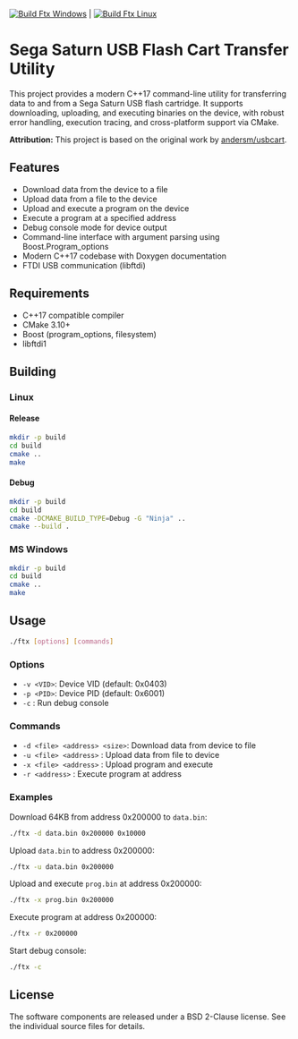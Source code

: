 [![Build Ftx Windows](https://github.com/willll/ftx/actions/workflows/build-windows.yml/badge.svg)](https://github.com/willll/ftx/actions/workflows/build-windows.yml) | [![Build Ftx Linux](https://github.com/willll/ftx/actions/workflows/build-linux.yml/badge.svg)](https://github.com/willll/ftx/actions/workflows/build-linux.yml)

# Sega Saturn USB Flash Cart Transfer Utility


This project provides a modern C++17 command-line utility for transferring data to and from a Sega Saturn USB flash cartridge. It supports downloading, uploading, and executing binaries on the device, with robust error handling, execution tracing, and cross-platform support via CMake.

**Attribution:** This project is based on the original work by [andersm/usbcart](https://github.com/andersm/usbcart/tree/master/ftx).

## Features

- Download data from the device to a file
- Upload data from a file to the device
- Upload and execute a program on the device
- Execute a program at a specified address
- Debug console mode for device output
- Command-line interface with argument parsing using Boost.Program_options
- Modern C++17 codebase with Doxygen documentation
- FTDI USB communication (libftdi)

## Requirements

- C++17 compatible compiler
- CMake 3.10+
- Boost (program_options, filesystem)
- libftdi1

## Building

### Linux

#### Release

```sh
mkdir -p build
cd build
cmake ..
make
```

#### Debug

```sh
mkdir -p build
cd build
cmake -DCMAKE_BUILD_TYPE=Debug -G "Ninja" .. 
cmake --build .
```


### MS Windows 

```sh
mkdir -p build
cd build
cmake ..
make
```

## Usage

```sh
./ftx [options] [commands]
```

### Options

- `-v <VID>`: Device VID (default: 0x0403)
- `-p <PID>`: Device PID (default: 0x6001)
- `-c`      : Run debug console

### Commands

- `-d <file> <address> <size>`: Download data from device to file
- `-u <file> <address>`      : Upload data from file to device
- `-x <file> <address>`      : Upload program and execute
- `-r <address>`             : Execute program at address

### Examples

Download 64KB from address 0x200000 to `data.bin`:

```sh
./ftx -d data.bin 0x200000 0x10000
```

Upload `data.bin` to address 0x200000:

```sh
./ftx -u data.bin 0x200000
```

Upload and execute `prog.bin` at address 0x200000:

```sh
./ftx -x prog.bin 0x200000
```

Execute program at address 0x200000:

```sh
./ftx -r 0x200000
```

Start debug console:

```sh
./ftx -c
```

## License

The software components are released under a BSD 2-Clause license. See the individual source files for details.
